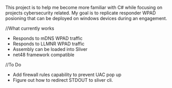 This project is to help me become more familiar with C# while focusing on projects cybersecurity related. My goal is to replicate responder WPAD posioning that can be deployed on windows devices during an engagement.

//What currently works
* Responds to mDNS WPAD traffic
* Responds to LLMNR WPAD traffic
* Assembly can be loaded into Sliver
* net48 framework compatible
  
//To Do
* Add firewall rules capability to prevent UAC pop up
* Figure out how to redirect STDOUT to sliver cli.
